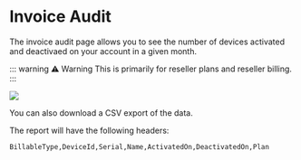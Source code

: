 # Invoice Audit

The invoice audit page allows you to see the number of devices activated and deactivaed on your account in a given month.

::: warning ⚠️ Warning
This is primarily for reseller plans and reseller billing.
:::

![](https://i.imgur.com/xC0cMVi.png)

You can also download a CSV export of the data.

The report will have the following headers:

```
BillableType,DeviceId,Serial,Name,ActivatedOn,DeactivatedOn,Plan
```
